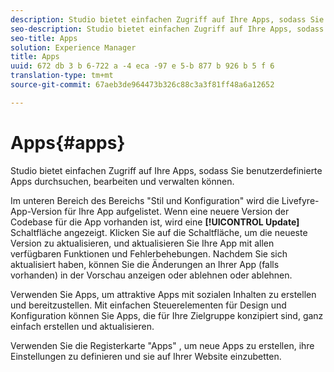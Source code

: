 ```yaml
---
description: Studio bietet einfachen Zugriff auf Ihre Apps, sodass Sie benutzerdefinierte Apps durchsuchen, bearbeiten und verwalten können.
seo-description: Studio bietet einfachen Zugriff auf Ihre Apps, sodass Sie benutzerdefinierte Apps durchsuchen, bearbeiten und verwalten können.
seo-title: Apps
solution: Experience Manager
title: Apps
uuid: 672 db 3 b 6-722 a -4 eca -97 e 5-b 877 b 926 b 5 f 6
translation-type: tm+mt
source-git-commit: 67aeb3de964473b326c88c3a3f81ff48a6a12652

---
```



# Apps{#apps}

Studio bietet einfachen Zugriff auf Ihre Apps, sodass Sie benutzerdefinierte Apps durchsuchen, bearbeiten und verwalten können.

Im unteren Bereich des Bereichs &quot;Stil und Konfiguration&quot; wird die Livefyre-App-Version für Ihre App aufgelistet. Wenn eine neuere Version der Codebase für die App vorhanden ist, wird eine **[!UICONTROL Update]** Schaltfläche angezeigt. Klicken Sie auf die Schaltfläche, um die neueste Version zu aktualisieren, und aktualisieren Sie Ihre App mit allen verfügbaren Funktionen und Fehlerbehebungen. Nachdem Sie sich aktualisiert haben, können Sie die Änderungen an Ihrer App (falls vorhanden) in der Vorschau anzeigen oder ablehnen oder ablehnen.

Verwenden Sie Apps, um attraktive Apps mit sozialen Inhalten zu erstellen und bereitzustellen. Mit einfachen Steuerelementen für Design und Konfiguration können Sie Apps, die für Ihre Zielgruppe konzipiert sind, ganz einfach erstellen und aktualisieren.

Verwenden Sie die Registerkarte &quot;Apps&quot; , um neue Apps zu erstellen, ihre Einstellungen zu definieren und sie auf Ihrer Website einzubetten.
